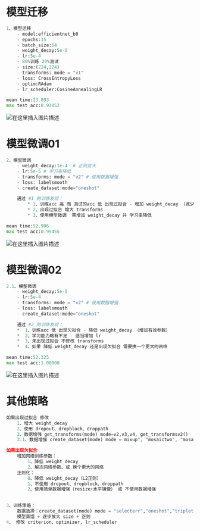 # 模型迁移
```py
1、模型迁移
    - model:efficientnet_b0
    - epochs:15
    - batch_size:64
    - weight_decay:5e-5
    - lr:5e-4
    - 80%训练 20%测试
    - size:(224,224)
    - transforms: mode = "v1"
    - loss: CrossEntropyLoss
    - optim:RAdam
    - lr_scheduler:CosineAnnealingLR

mean time:23.893
max test acc:0.93052
```
![在这里插入图片描述](https://img-blog.csdnimg.cn/274b9fdfcff44124b02051d35d16c075.png?x-oss-process=image/watermark,type_ZHJvaWRzYW5zZmFsbGJhY2s,shadow_50,text_Q1NETiBA6aOO5ZC055eV,size_20,color_FFFFFF,t_70,g_se,x_16)
# 模型微调01
```py
2、模型微调
    - weight_decay:1e-4  # 正则变大
    - lr:5e-5 # 学习率降低
    - transforms: mode = "v2" # 使用数据增强
    - loss: labelsmooth
    - create_dataset:mode="oneshot"

    通过 #1 的训练发现：
        * 1、训练acc 高 而 测试的acc 低 出现过拟合 - 增加 weight_decay （减少有效参数）
        * 2、出现过拟合 增大 transforms
        * 3、使用模型微调  需增加 weight_decay 并 学习率降低

mean time:52.906
max test acc:0.99455
```
![在这里插入图片描述](https://img-blog.csdnimg.cn/23716d0f84454bb5b084ee676da75b67.png?x-oss-process=image/watermark,type_ZHJvaWRzYW5zZmFsbGJhY2s,shadow_50,text_Q1NETiBA6aOO5ZC055eV,size_20,color_FFFFFF,t_70,g_se,x_16)
# 模型微调02
```py
2.1、模型微调
    - weight_decay:5e-5
    - lr:5e-4
    - transforms: mode = "v2" # 使用数据增强
    - loss: labelsmooth
    - create_dataset:mode="oneshot"

    通过 #2 的训练发现：
    *  1、训练acc 低 出现欠拟合 - 降低 weight_decay （增加有效参数）
    *  2、学习能力略有不足 - 适当增加 lr
    *  3、未出现过拟合 不修改 transforms
    *  4、如果 降低 weight_decay 还是出现欠拟合 需要换一个更大的网络

mean time:52.325
max test acc:1.00000
```

![在这里插入图片描述](https://img-blog.csdnimg.cn/f448e3bcba7e4c07a8141d0c3f49ab7c.png?x-oss-process=image/watermark,type_ZHJvaWRzYW5zZmFsbGJhY2s,shadow_50,text_Q1NETiBA6aOO5ZC055eV,size_20,color_FFFFFF,t_70,g_se,x_16)
# 其他策略
```py
如果出现过拟合 修改
    1、增大 weight_decay
    2、使用 dropout、dropblock、droppath
    3、数据增强 get_transforms(mode) mode=v2,v3,v4, get_transformsv2() （推荐 v2）
    3.1、数据增强 create_dataset(mode) mode = mixup", "mosaictwo", "mosaicfour" （推荐 "mosaictwo"）

如果出现欠拟合
	增加网络训练参数：
		1、降低 weight_decay
		2、解冻网络参数、或 换个更大的网络
	正则化：
		0、降低 weight_decay（L2正则）
		1、不使用 dropout、dropblock、droppath
		2、使用简单数据增强（resize+水平镜像） 或 不使用数据增强
	

3、训练策略：
    数据选择：create_dataset(mode) mode = "selecterr","oneshot","triplet" （推荐 "oneshot"）
    模型蒸馏 + 逐步放大 size + 正则
4、 修改 criterion、optimizer, lr_scheduler
```